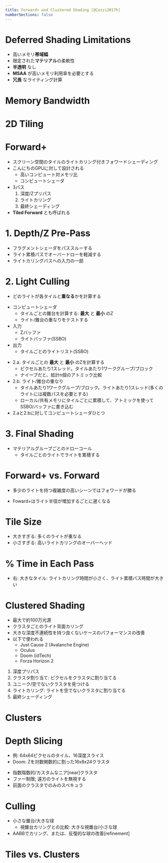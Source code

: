 ```yaml
---
title: Forward+ and Clustered Shading [@Cozzi2017h]
numberSections: false
---
```

# Deferred Shading Limitations

- 高いメモリ**帯域幅**
- 限定された**マテリアル**の柔軟性
- **半透明** なし
- **MSAA** が高いメモリ利用率を必要とする
- **冗長** なライティング計算

# Memory Bandwidth

# 2D Tiling

# Forward+

- スクリーン空間のタイルのライトカリング付きフォワードシェーディング
- こんにちのGPUに対して設計される
    - 高いコンピュート対メモリ比
    - コンピュートシェーダ
- 3パス
    1. 深度/Zプリパス
    2. ライトカリング
    3. 最終シェーディング
- **Tiled Forward** とも呼ばれる

# 1. Depth/Z Pre-Pass

- フラグメントシェーダをパススルーする
- ライト累積パスでオーバードローを軽減する
- ライトカリングパスへの入力の一部

# 2. Light Culling

- どのライトが各タイルと**重なる**かを計算する

<!-- p.11 -->

- コンピュートシェーダ
    - タイルごとの錐台を計算する: **最大** と **最小** のZ
    - ライト/錐台の重なりをテストする
- 入力
    - Zバッファ
    - ライトバッファ(SSBO)
- 出力
    - タイルごとのライトリスト(SSBO)

<!-- p.12 -->

- 2.a. タイルごとの **最大** と **最小** のZを計算する
    - ピクセルあたり1スレッド。タイルあたり1ワークグループ/ブロック
    - ナイーブだと、総計n個のアトミック比較
- 2.b. ライト/錐台の重なり
    - タイルあたり1ワークグループ/ブロック。ライトあたり1スレッド(多くのライトには複数パスを必要とする)
    - ローカル/共有メモリにタイルごとに累積して、アトミックを使ってSSBO/バッファに書き込む
- 2.aと2.bに対してコンピュートシェーダひとつ

# 3. Final Shading

- マテリアルグループごとのドローコール
    - タイルごとのライトでライトを累積する

# Forward+ vs. Forward

<!-- p.18 -->

- 多少のライトを持つ複雑度の高いシーンではフォワードが勝る

<!-- p.19 -->

- Foward+はライト半径が増加するごとに遅くなる

# Tile Size

- 大きすぎる: 多くのライトが重なる
- 小さすぎる: 高いライトカリングのオーバーヘッド

# % Time in Each Pass

- 右: 大きなタイル: ライトカリング時間が小さく、ライト累積パス時間が大きい

# Clustered Shading

- 最大で約100万光源
- クラスタごとのライト背面カリング
- 大きな深度不連続性を持つ良くないケースのパフォーマンスの改善
- 以下で使われる
    - Just Cause 2 (Avalanche Engine)
    - Oculus
    - Doom (idTech)
    - Forza Horizon 2

<!-- p.23 -->

1. 深度プリパス
2. クラスタ割り当て: ピクセルをクラスタに割り当てる
3. ユニーク/空でないクラスタを見つける
4. ライトカリング: ライトを空でないクラスタに割り当てる
5. 最終シェーディング

# Clusters

# Depth Slicing

- 例: 64x64ピクセルのタイル、16深度スライス
- Doom: Zを対数関数的に割った16x8x24クラスタ

<!-- p.28 -->

- 指数階数的/カスタムなニア[near]クラスタ
- ファー制限; 遠方のライトを無視する
- 前面のクラスタでのみのスペキュラ

# Culling

- 小さな錐台/大きな球
    - 視錐台カリングとの比較: 大きな視錐台/小さな球
- AABBでカリング、または、反復的な球の改善[refinement]

# Tiles vs. Clusters
